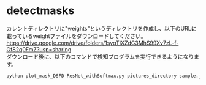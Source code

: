 # detectmasks
カレントディレクトリに"weights"というディレクトリを作成し、以下のURLに載っているweightファイルをダウンロードしてください。  
https://drive.google.com/drive/folders/1syqTIXZdG3MhS99Xv7zL-f-Gf82q0FmZ?usp=sharing  
ダウンロード後に、以下のコマンドで検知プログラムを実行できるようになります。  
```python
python plot_mask_DSFD-ResNet_withSoftmax.py pictures_directory sample.json False
```
